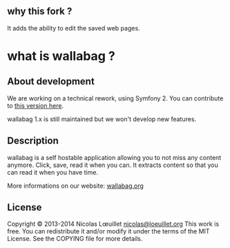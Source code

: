 ## why this fork ?

It adds the ability to edit the saved web pages.

# what is wallabag ?

## About development
We are working on a technical rework, using Symfony 2. You can contribute to [this version here](https://github.com/wallabag/wallabag/tree/v2).

wallabag 1.x is still maintained but we won't develop new features. 

## Description
wallabag is a self hostable application allowing you to not miss any content anymore. Click, save, read it when you can. It extracts content so that you can read it when you have time.

More informations on our website: [wallabag.org](http://wallabag.org)

## License
Copyright © 2013-2014 Nicolas Lœuillet <nicolas@loeuillet.org>
This work is free. You can redistribute it and/or modify it under the
terms of the MIT License. See the COPYING file for more details.
